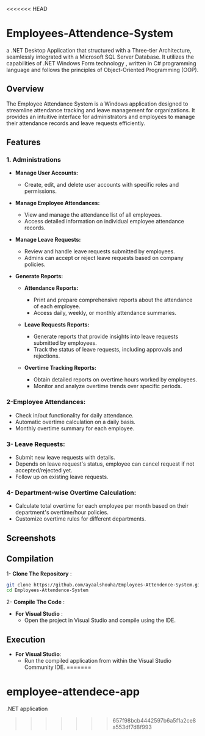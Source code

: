 <<<<<<< HEAD
# Employees-Attendence-System
a .NET Desktop Application that structured with a Three-tier Architecture, seamlessly integrated with a Microsoft SQL Server Database. It utilizes the capabilities of .NET Windows Form technology , written in C# programming language and follows the principles of Object-Oriented Programming (OOP).

## Overview
The Employee Attendance System is a Windows application designed to streamline attendance tracking and leave management for organizations. It provides an intuitive interface for administrators and employees to manage their attendance records and leave requests efficiently.

## Features 
### 1. Administrations
- **Manage User Accounts:**
  - Create, edit, and delete user accounts with specific roles and permissions.
     
- **Manage Employee Attendances:**
  - View and manage the attendance list of all employees.
  - Access detailed information on individual employee attendance records.

- **Manage Leave Requests:**
  - Review and handle leave requests submitted by employees.
  - Admins can accept or reject leave requests based on company policies.

- **Generate Reports:**
  - **Attendance Reports:**
    - Print and prepare comprehensive reports about the attendance of each employee.
    - Access daily, weekly, or monthly attendance summaries.

  - **Leave Requests Reports:**
    - Generate reports that provide insights into leave requests submitted by employees.
    - Track the status of leave requests, including approvals and rejections.

  - **Overtime Tracking Reports:**
    - Obtain detailed reports on overtime hours worked by employees.
    - Monitor and analyze overtime trends over specific periods.
  
 ### 2-Employee Attendances:
  - Check in/out functionality for daily attendance.
  - Automatic overtime calculation on a daily basis.
  -  Monthly overtime summary for each employee.
 
### 3- Leave Requests:
 - Submit new leave requests with details.
 - Depends on leave request's status, employee can cancel request if not accepted/rejected yet.
 - Follow up on existing leave requests.

### 4- Department-wise Overtime Calculation:
  - Calculate total overtime for each employee per month based on their department's overtime/hour policies.
  - Customize overtime rules for different departments.

## Screenshots


## Compilation 

1- **Clone The Repository** : 

   ```bash
git clone https://github.com/ayaalshouha/Employees-Attendence-System.git
cd Employees-Attendence-System
```

 2- **Compile The Code** : 
  - **For Visual Studio** :
     - Open the project in Visual Studio and compile using the IDE.

## Execution 

- **For Visual Studio**:
     - Run the compiled application from within the Visual Studio Community IDE.
=======
# employee-attendece-app
.NET application
>>>>>>> 657f98bcb4442597b6a5f1a2ce8a553df7d8f993
